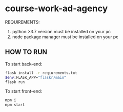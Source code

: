 # course-work-ad-agency
REQUIREMENTS:
1) python >3.7 version must be installed on your pc
2) node package manager must be installed on your pc

HOW TO RUN
-

To start back-end:
```bash for windows
flask install -r reqiurements.txt
$env:FLASK_APP="flaskr/main"
flask run
```


To start front-end:
```bash for windows
npm i
npm start
```
